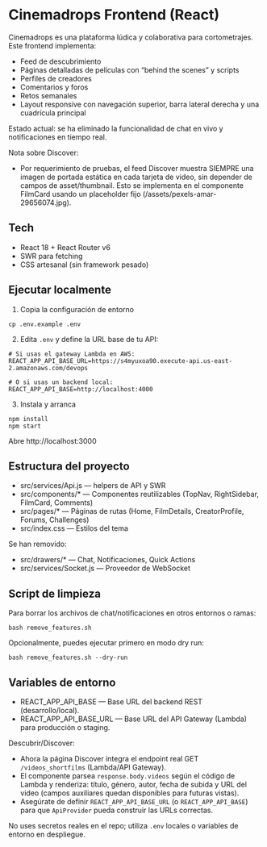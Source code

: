 # Cinemadrops Frontend (React)

Cinemadrops es una plataforma lúdica y colaborativa para cortometrajes. Este frontend implementa:
- Feed de descubrimiento
- Páginas detalladas de películas con “behind the scenes” y scripts
- Perfiles de creadores
- Comentarios y foros
- Retos semanales
- Layout responsive con navegación superior, barra lateral derecha y una cuadrícula principal

Estado actual: se ha eliminado la funcionalidad de chat en vivo y notificaciones en tiempo real.

Nota sobre Discover:
- Por requerimiento de pruebas, el feed Discover muestra SIEMPRE una imagen de portada estática en cada tarjeta de video, sin depender de campos de asset/thumbnail. Esto se implementa en el componente FilmCard usando un placeholder fijo (/assets/pexels-amar-29656074.jpg).

## Tech
- React 18 + React Router v6
- SWR para fetching
- CSS artesanal (sin framework pesado)

## Ejecutar localmente
1) Copia la configuración de entorno
```
cp .env.example .env
```
2) Edita `.env` y define la URL base de tu API:
```
# Si usas el gateway Lambda en AWS:
REACT_APP_API_BASE_URL=https://s4myuxoa90.execute-api.us-east-2.amazonaws.com/devops

# O si usas un backend local:
REACT_APP_API_BASE=http://localhost:4000
```
3) Instala y arranca
```
npm install
npm start
```

Abre http://localhost:3000

## Estructura del proyecto
- src/services/Api.js — helpers de API y SWR
- src/components/* — Componentes reutilizables (TopNav, RightSidebar, FilmCard, Comments)
- src/pages/* — Páginas de rutas (Home, FilmDetails, CreatorProfile, Forums, Challenges)
- src/index.css — Estilos del tema

Se han removido:
- src/drawers/* — Chat, Notificaciones, Quick Actions
- src/services/Socket.js — Proveedor de WebSocket

## Script de limpieza
Para borrar los archivos de chat/notificaciones en otros entornos o ramas:
```
bash remove_features.sh
```
Opcionalmente, puedes ejecutar primero en modo dry run:
```
bash remove_features.sh --dry-run
```

## Variables de entorno
- REACT_APP_API_BASE — Base URL del backend REST (desarrollo/local).
- REACT_APP_API_BASE_URL — Base URL del API Gateway (Lambda) para producción o staging.

Descubrir/Discover:
- Ahora la página Discover integra el endpoint real GET `/videos_shortfilms` (Lambda/API Gateway).
- El componente parsea `response.body.videos` según el código de Lambda y renderiza: título, género, autor, fecha de subida y URL del video (campos auxiliares quedan disponibles para futuras vistas).
- Asegúrate de definir `REACT_APP_API_BASE_URL` (o `REACT_APP_API_BASE`) para que `ApiProvider` pueda construir las URLs correctas.

No uses secretos reales en el repo; utiliza `.env` locales o variables de entorno en despliegue.
